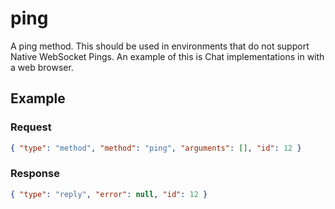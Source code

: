 # ping

A ping method. This should be used in environments that do not support Native WebSocket Pings. An example of this is Chat implementations in with a web browser.

## Example

### Request

```json
{ "type": "method", "method": "ping", "arguments": [], "id": 12 }
```

### Response

```json
{ "type": "reply", "error": null, "id": 12 }
```
